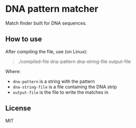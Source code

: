 # DNA pattern matcher

Match finder built for DNA sequences.

## How to use

After compiling the file, use (on Linux):

> ./compiled-file dna-pattern dna-string-file output-file

Where:
- `dna-pattern` is a string with the pattern
- `dna-string-file` is a file containing the DNA strip
- `output-file` is the file to write the matches in

## License

MIT
